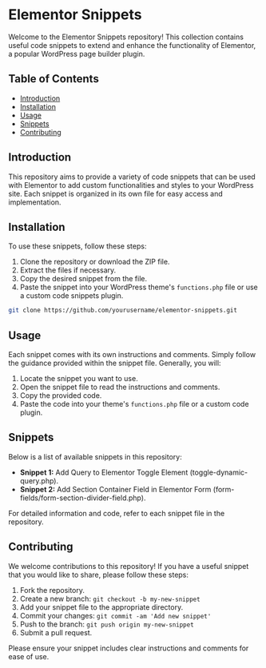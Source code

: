# Elementor Snippets

Welcome to the Elementor Snippets repository! This collection contains useful code snippets to extend and enhance the functionality of Elementor, a popular WordPress page builder plugin.

## Table of Contents

- [Introduction](#introduction)
- [Installation](#installation)
- [Usage](#usage)
- [Snippets](#snippets)
- [Contributing](#contributing)

## Introduction

This repository aims to provide a variety of code snippets that can be used with Elementor to add custom functionalities and styles to your WordPress site. Each snippet is organized in its own file for easy access and implementation.

## Installation

To use these snippets, follow these steps:

1. Clone the repository or download the ZIP file.
2. Extract the files if necessary.
3. Copy the desired snippet from the file.
4. Paste the snippet into your WordPress theme's `functions.php` file or use a custom code snippets plugin.

```bash
git clone https://github.com/yourusername/elementor-snippets.git
```

## Usage

Each snippet comes with its own instructions and comments. Simply follow the guidance provided within the snippet file. Generally, you will:

1. Locate the snippet you want to use.
2. Open the snippet file to read the instructions and comments.
3. Copy the provided code.
4. Paste the code into your theme's `functions.php` file or a custom code plugin.

## Snippets

Below is a list of available snippets in this repository:

- **Snippet 1:** Add Query to Elementor Toggle Element (toggle-dynamic-query.php).
- **Snippet 2:** Add Section Container Field in Elementor Form (form-fields/form-section-divider-field.php).

For detailed information and code, refer to each snippet file in the repository.

## Contributing

We welcome contributions to this repository! If you have a useful snippet that you would like to share, please follow these steps:

1. Fork the repository.
2. Create a new branch: `git checkout -b my-new-snippet`
3. Add your snippet file to the appropriate directory.
4. Commit your changes: `git commit -am 'Add new snippet'`
5. Push to the branch: `git push origin my-new-snippet`
6. Submit a pull request.

Please ensure your snippet includes clear instructions and comments for ease of use.
